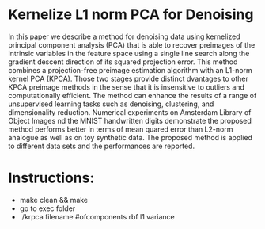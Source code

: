 # Kernelize L1 norm PCA for Denoising

In this paper we describe a method for denoising data using kernelized principal component analysis (PCA) that is able to recover preimages of the intrinsic variables in the feature space using a single line search along the gradient descent direction of its squared projection error. This method combines a projection-free preimage estimation algorithm with an L1-norm kernel PCA (KPCA). Those two stages provide distinct dvantages to other KPCA preimage methods in the sense that it is insensitive to outliers and computationally efficient. The method can enhance the results of a range of unsupervised learning tasks such as denoising,
clustering, and dimensionality reduction. Numerical experiments on Amsterdam Library of Object Images nd the MNIST handwritten digits demonstrate the proposed method performs better in terms of mean quared error than L2-norm analogue as well as on toy synthetic data. The proposed method is applied to different data sets and the performances are reported.

# Instructions:
* make clean && make
* go to exec folder
* ./krpca filename #ofcomponents rbf l1 variance

